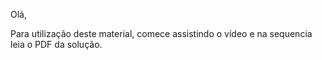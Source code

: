 Olá, 

Para utilização deste material, comece assistindo o vídeo e na sequencia leia o PDF da solução.
